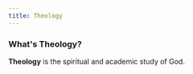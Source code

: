 ```yaml
---
title: Theology
---
```


### What's Theology?

**Theology** is the spiritual and academic study of God. 